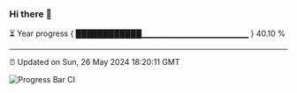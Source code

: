 ### Hi there 👋

⏳ Year progress { ████████████▁▁▁▁▁▁▁▁▁▁▁▁▁▁▁▁▁▁ } 40.10 %

---

⏰ Updated on Sun, 26 May 2024 18:20:11 GMT

![Progress Bar CI](https://github.com/liununu/liununu/workflows/Progress%20Bar%20CI/badge.svg)
